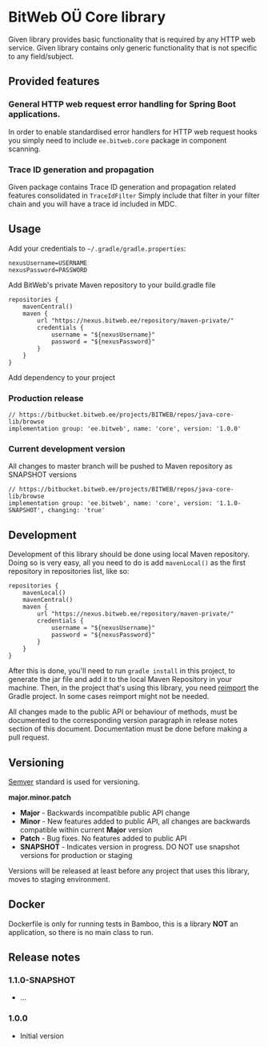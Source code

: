 # BitWeb OÜ Core library

Given library provides basic functionality that is required by any HTTP web service.
Given library contains only generic functionality that is not specific to any field/subject. 

## Provided features 


### General HTTP web request error handling for Spring Boot applications. 

In order to enable standardised error handlers for HTTP web request hooks 
you simply need to include `ee.bitweb.core` package in component scanning.

### Trace ID generation and propagation

Given package contains Trace ID generation and propagation related features consolidated in `TraceIdFilter`
Simply include that filter in your filter chain and you will have a trace id included in MDC. 

## Usage

Add your credentials to `~/.gradle/gradle.properties`:

    nexusUsername=USERNAME
    nexusPassword=PASSWORD

Add BitWeb's private Maven repository to your build.gradle file

    repositories {
        mavenCentral()
        maven {
            url "https://nexus.bitweb.ee/repository/maven-private/"
            credentials {
                username = "${nexusUsername}"
                password = "${nexusPassword}"
            }
        }
    }

Add dependency to your project

### Production release

    // https://bitbucket.bitweb.ee/projects/BITWEB/repos/java-core-lib/browse
    implementation group: 'ee.bitweb', name: 'core', version: '1.0.0'

### Current development version

All changes to master branch will be pushed to Maven repository as SNAPSHOT versions

    // https://bitbucket.bitweb.ee/projects/BITWEB/repos/java-core-lib/browse
    implementation group: 'ee.bitweb', name: 'core', version: '1.1.0-SNAPSHOT', changing: 'true'

## Development

Development of this library should be done using local Maven repository. Doing so is very easy, all you need to do is
add `mavenLocal()` as the first repository in repositories list, like so:

    repositories {
        mavenLocal()
        mavenCentral()
        maven {
            url "https://nexus.bitweb.ee/repository/maven-private/"
            credentials {
                username = "${nexusUsername}"
                password = "${nexusPassword}"
            }
        }
    }

After this is done, you'll need to run `gradle install` in this project, to generate the jar file and add it to the
local Maven Repository in your machine. Then, in the project that's using this library, you need 
[reimport](https://www.jetbrains.com/help/idea/work-with-gradle-projects.html#gradle_refresh_project) the Gradle project.
In some cases reimport might not be needed.

All changes made to the public API or behaviour of methods, must be documented to the corresponding version paragraph in
release notes section of this document. Documentation must be done before making a pull request.

## Versioning

[Semver](http://semver.org) standard is used for versioning.
 
**major.minor.patch**

* **Major** - Backwards incompatible public API change
* **Minor** - New features added to public API, all changes are backwards compatible within current **Major** version
* **Patch** - Bug fixes. No features added to public API
* **SNAPSHOT** - Indicates version in progress. DO NOT use snapshot versions for production or staging

Versions will be released at least before any project that uses this library, moves to staging environment. 

## Docker

Dockerfile is only for running tests in Bamboo, this is a library **NOT** an application, so there is no main class to 
run.

## Release notes

### 1.1.0-SNAPSHOT

* ...

### 1.0.0

* Initial version

